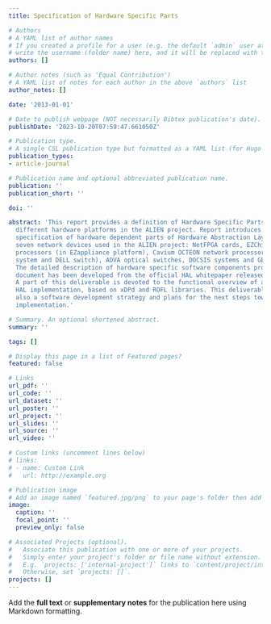 ```yaml
---
title: Specification of Hardware Specific Parts

# Authors
# A YAML list of author names
# If you created a profile for a user (e.g. the default `admin` user at `content/authors/admin/`), 
# write the username (folder name) here, and it will be replaced with their full name and linked to their profile.
authors: []

# Author notes (such as 'Equal Contribution')
# A YAML list of notes for each author in the above `authors` list
author_notes: []

date: '2013-01-01'

# Date to publish webpage (NOT necessarily Bibtex publication's date).
publishDate: '2023-10-20T07:59:47.661050Z'

# Publication type.
# A single CSL publication type but formatted as a YAML list (for Hugo requirements).
publication_types:
- article-journal

# Publication name and optional abbreviated publication name.
publication: ''
publication_short: ''

doi: ''

abstract: 'This report provides a definition of Hardware Specific Parts (HSPs) of
  different hardware platforms in the ALIEN project. Report introduces a high-level
  specification of hardware dependent parts of Hardware Abstraction Layer (HAL) for
  seven network devices used in the ALIEN project: NetFPGA cards, EZChip NP-3 network
  processors (in EZappliance platform), Cavium OCTEON network processors (in ACTA
  system and DELL switch), ADVA optical switches, DOCSIS systems and GEPON systems.
  The detailed description of hardware specific software components provided in this
  document has been developed from the official HAL whitepaper released in July 2013.
  A part of this deliverable is devoted to the functional overview of a reference
  HAL implementation, based on xDPd and ROFL libraries. This deliverable presents
  also a software development strategy and plans for the next steps towards the HAL
  implementation.'

# Summary. An optional shortened abstract.
summary: ''

tags: []

# Display this page in a list of Featured pages?
featured: false

# Links
url_pdf: ''
url_code: ''
url_dataset: ''
url_poster: ''
url_project: ''
url_slides: ''
url_source: ''
url_video: ''

# Custom links (uncomment lines below)
# links:
# - name: Custom Link
#   url: http://example.org

# Publication image
# Add an image named `featured.jpg/png` to your page's folder then add a caption below.
image:
  caption: ''
  focal_point: ''
  preview_only: false

# Associated Projects (optional).
#   Associate this publication with one or more of your projects.
#   Simply enter your project's folder or file name without extension.
#   E.g. `projects: ['internal-project']` links to `content/project/internal-project/index.md`.
#   Otherwise, set `projects: []`.
projects: []
---
```


Add the **full text** or **supplementary notes** for the publication here using Markdown formatting.
